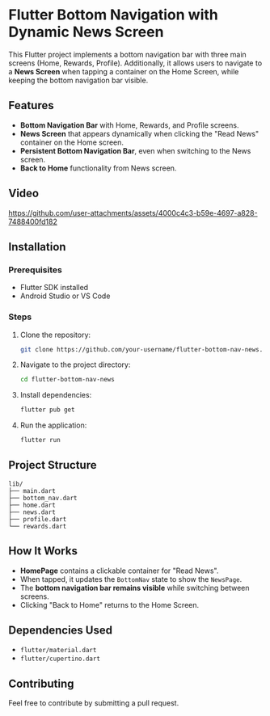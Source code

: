 # Flutter Bottom Navigation with Dynamic News Screen

This Flutter project implements a bottom navigation bar with three main screens (Home, Rewards, Profile). Additionally, it allows users to navigate to a **News Screen** when tapping a container on the Home Screen, while keeping the bottom navigation bar visible.

## Features
- **Bottom Navigation Bar** with Home, Rewards, and Profile screens.
- **News Screen** that appears dynamically when clicking the "Read News" container on the Home screen.
- **Persistent Bottom Navigation Bar**, even when switching to the News screen.
- **Back to Home** functionality from News screen.

## Video
https://github.com/user-attachments/assets/4000c4c3-b59e-4697-a828-7488400fd182



## Installation
### Prerequisites
- Flutter SDK installed
- Android Studio or VS Code

### Steps
1. Clone the repository:
   ```sh
   git clone https://github.com/your-username/flutter-bottom-nav-news.git
   ```
2. Navigate to the project directory:
   ```sh
   cd flutter-bottom-nav-news
   ```
3. Install dependencies:
   ```sh
   flutter pub get
   ```
4. Run the application:
   ```sh
   flutter run
   ```

## Project Structure
```
lib/
├── main.dart
├── bottom_nav.dart
├── home.dart
├── news.dart
├── profile.dart
└── rewards.dart
```

## How It Works
- **HomePage** contains a clickable container for "Read News".
- When tapped, it updates the `BottomNav` state to show the `NewsPage`.
- The **bottom navigation bar remains visible** while switching between screens.
- Clicking "Back to Home" returns to the Home Screen.

## Dependencies Used
- `flutter/material.dart`
- `flutter/cupertino.dart`

## Contributing
Feel free to contribute by submitting a pull request.

